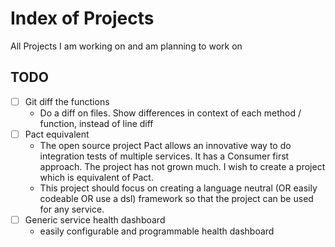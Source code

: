# Index of Projects
All Projects I am working on and am planning to work on

## TODO
- [ ] Git diff the functions 
  - Do a diff on files. Show differences in context of each method / function, instead of line diff
- [ ] Pact equivalent
  - The open source project Pact allows an innovative way to do integration tests of multiple services. It has a Consumer first approach. The project has not grown much. I wish to create a project which is equivalent of Pact.
  - This project should focus on creating a language neutral (OR easily codeable OR use a dsl) framework so that the project can be used for any service.
- [ ] Generic service health dashboard
  - easily configurable and programmable health dashboard
